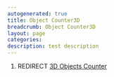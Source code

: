 ```yaml
---
autogenerated: true
title: Object Counter3D
breadcrumb: Object Counter3D
layout: page
categories: 
description: test description
---
```


1.  REDIRECT [3D Objects Counter](3D_Objects_Counter "wikilink")
